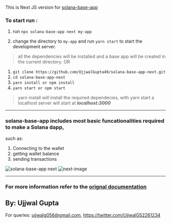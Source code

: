 This is Next JS version for [solana-base-app](https://github.com/UjjwalGupta49/solana-base-app)

### To start run :
1) run `npx solana-base-app next my-app` 

2) change the directory to `my-app` and run `yarn start` to start the development server. 

> all the dependencies will be installed and a base app will be created in the current directory.
OR
1) `git clone https://github.com/UjjwalGupta49/solana-base-app-next.git`
2) `cd solana-base-app-next`
3) `yarn install or npm install`
4) `yarn start or npm start`
> yarn install will install the required dependecies,
> with yarn start a localhost server will start at ***localhost:3000***

--------------------
### solana-base-app includes most basic funcationalities required to make a Solana dapp,
such as:
1) Connecting to the wallet
2) getting wallet balance
3) sending transactions



![solana-base-app next](https://user-images.githubusercontent.com/83765858/154124883-aa1cf6c0-f4fe-4223-be41-1cb0089e8eb4.png)
![next-image](https://user-images.githubusercontent.com/83765858/154124901-2e6263fa-0f44-47df-bf0e-ce000386eb38.png)

-----------

### For more information refer to the [orignal documentation](https://github.com/UjjwalGupta49/solana-base-app)
## By: Ujjwal Gupta
For queries: ujjwalg056@gmail.com, 
https://twitter.com/UjjwalG52261234
